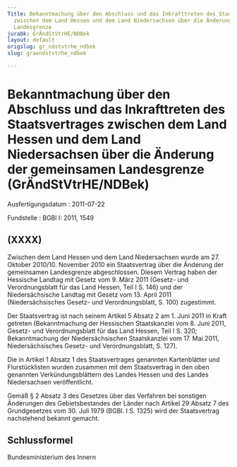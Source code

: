 ```yaml
---
Title: Bekanntmachung über den Abschluss und das Inkrafttreten des Staatsvertrages
  zwischen dem Land Hessen und dem Land Niedersachsen über die Änderung der gemeinsamen
  Landesgrenze
jurabk: GrÄndStVtrHE/NDBek
layout: default
origslug: gr_ndstvtrhe_ndbek
slug: graendstvtrhe_ndbek

---
```


# Bekanntmachung über den Abschluss und das Inkrafttreten des Staatsvertrages zwischen dem Land Hessen und dem Land Niedersachsen über die Änderung der gemeinsamen Landesgrenze (GrÄndStVtrHE/NDBek)

Ausfertigungsdatum
:   2011-07-22

Fundstelle
:   BGBl I: 2011, 1549


## (XXXX)

Zwischen dem Land Hessen und dem Land Niedersachsen wurde am
27\. Oktober              2010/10. November 2010 ein Staatsvertrag über die Änderung der gemeinsamen Landesgrenze abgeschlossen. Diesem Vertrag haben der Hessische Landtag mit Gesetz vom 9. März 2011 (Gesetz- und Verordnungsblatt für das Land Hessen, Teil I S. 146) und der Niedersächsische Landtag mit Gesetz vom 13. April 2011 (Niedersächsisches Gesetz- und Verordnungsblatt, S. 100) zugestimmt.

Der Staatsvertrag ist nach seinem Artikel 5 Absatz 2 am 1. Juni 2011 in Kraft getreten (Bekanntmachung der Hessischen Staatskanzlei vom 8. Juni 2011, Gesetz- und Verordnungsblatt für das Land Hessen, Teil I S. 320; Bekanntmachung der Niedersächsischen Staatskanzlei vom 17. Mai 2011, Niedersächsisches Gesetz- und Verordnungsblatt, S. 127).

Die in Artikel 1 Absatz 1 des Staatsvertrages genannten Kartenblätter und Flurstücklisten wurden zusammen mit dem Staatsvertrag in den oben genannten Verkündungsblättern des Landes Hessen und des Landes Niedersachsen veröffentlicht.

Gemäß § 2 Absatz 3 des Gesetzes über das Verfahren bei sonstigen Änderungen des Gebietsbestandes der Länder nach Artikel 29 Absatz 7 des Grundgesetzes vom 30. Juli 1979 (BGBl. I S. 1325) wird der Staatsvertrag nachstehend bekannt gemacht.


## Schlussformel

Bundesministerium des Innern

